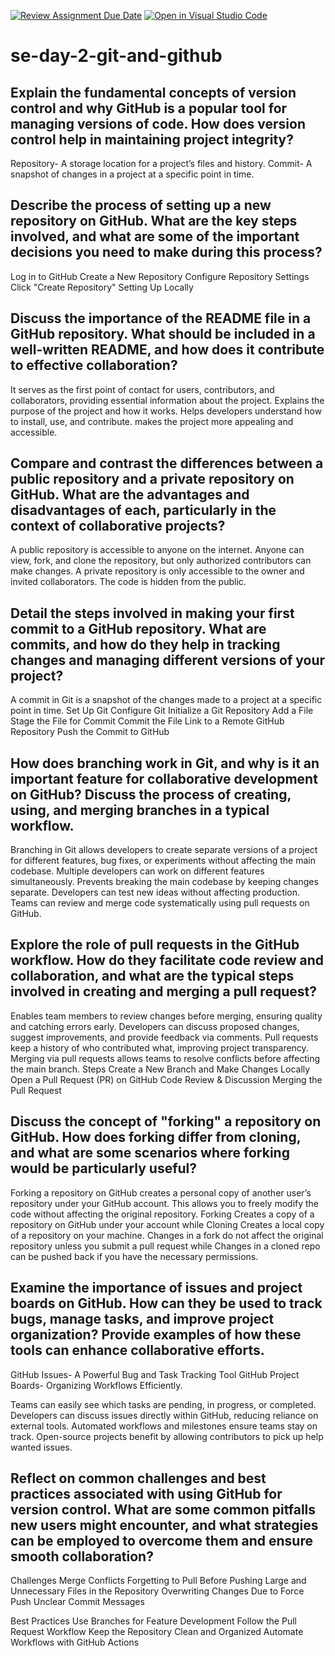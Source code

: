 [![Review Assignment Due Date](https://classroom.github.com/assets/deadline-readme-button-22041afd0340ce965d47ae6ef1cefeee28c7c493a6346c4f15d667ab976d596c.svg)](https://classroom.github.com/a/8wgCKhpZ)
[![Open in Visual Studio Code](https://classroom.github.com/assets/open-in-vscode-2e0aaae1b6195c2367325f4f02e2d04e9abb55f0b24a779b69b11b9e10269abc.svg)](https://classroom.github.com/online_ide?assignment_repo_id=18443150&assignment_repo_type=AssignmentRepo)
# se-day-2-git-and-github
## Explain the fundamental concepts of version control and why GitHub is a popular tool for managing versions of code. How does version control help in maintaining project integrity?
Repository- A storage location for a project’s files and history.
Commit- A snapshot of changes in a project at a specific point in time.
## Describe the process of setting up a new repository on GitHub. What are the key steps involved, and what are some of the important decisions you need to make during this process?
Log in to GitHub
Create a New Repository
Configure Repository Settings
Click "Create Repository"
Setting Up Locally
## Discuss the importance of the README file in a GitHub repository. What should be included in a well-written README, and how does it contribute to effective collaboration?
It serves as the first point of contact for users, contributors, and collaborators, providing essential information about the project.
Explains the purpose of the project and how it works.
Helps developers understand how to install, use, and contribute.
makes the project more appealing and accessible.
## Compare and contrast the differences between a public repository and a private repository on GitHub. What are the advantages and disadvantages of each, particularly in the context of collaborative projects?
A public repository is accessible to anyone on the internet. Anyone can view, fork, and clone the repository, but only authorized contributors can make changes.
A private repository is only accessible to the owner and invited collaborators. The code is hidden from the public.
## Detail the steps involved in making your first commit to a GitHub repository. What are commits, and how do they help in tracking changes and managing different versions of your project?
A commit in Git is a snapshot of the changes made to a project at a specific point in time.
Set Up Git
Configure Git
Initialize a Git Repository
Add a File
Stage the File for Commit
Commit the File
Link to a Remote GitHub Repository
Push the Commit to GitHub
## How does branching work in Git, and why is it an important feature for collaborative development on GitHub? Discuss the process of creating, using, and merging branches in a typical workflow.
Branching in Git allows developers to create separate versions of a project for different features, bug fixes, or experiments without affecting the main codebase.
Multiple developers can work on different features simultaneously.
Prevents breaking the main codebase by keeping changes separate.
Developers can test new ideas without affecting production.
Teams can review and merge code systematically using pull requests on GitHub.
## Explore the role of pull requests in the GitHub workflow. How do they facilitate code review and collaboration, and what are the typical steps involved in creating and merging a pull request?
Enables team members to review changes before merging, ensuring quality and catching errors early.
Developers can discuss proposed changes, suggest improvements, and provide feedback via comments.
Pull requests keep a history of who contributed what, improving project transparency.
Merging via pull requests allows teams to resolve conflicts before affecting the main branch.
Steps
Create a New Branch and Make Changes Locally
Open a Pull Request (PR) on GitHub
Code Review & Discussion
Merging the Pull Request
## Discuss the concept of "forking" a repository on GitHub. How does forking differ from cloning, and what are some scenarios where forking would be particularly useful?
Forking a repository on GitHub creates a personal copy of another user’s repository under your GitHub account. This allows you to freely modify the code without affecting the original repository.
Forking Creates a copy of a repository on GitHub under your account while Cloning Creates a local copy of a repository on your machine.
Changes in a fork do not affect the original repository unless you submit a pull request while Changes in a cloned repo can be pushed back if you have the necessary permissions. 
## Examine the importance of issues and project boards on GitHub. How can they be used to track bugs, manage tasks, and improve project organization? Provide examples of how these tools can enhance collaborative efforts.
GitHub Issues- A Powerful Bug and Task Tracking Tool
GitHub Project Boards- Organizing Workflows Efficiently.

Teams can easily see which tasks are pending, in progress, or completed.
Developers can discuss issues directly within GitHub, reducing reliance on external tools.
Automated workflows and milestones ensure teams stay on track.
Open-source projects benefit by allowing contributors to pick up help wanted issues.
## Reflect on common challenges and best practices associated with using GitHub for version control. What are some common pitfalls new users might encounter, and what strategies can be employed to overcome them and ensure smooth collaboration?
Challenges
Merge Conflicts
Forgetting to Pull Before Pushing
Large and Unnecessary Files in the Repository
Overwriting Changes Due to Force Push
Unclear Commit Messages

Best Practices
Use Branches for Feature Development
Follow the Pull Request Workflow
Keep the Repository Clean and Organized
Automate Workflows with GitHub Actions
